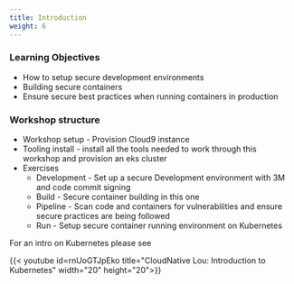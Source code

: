 ```yaml
---
title: Introduction
weight: 6
---
```


### Learning Objectives

- How to setup secure development environments 
- Building secure containers 
- Ensure secure best practices when running containers in production 

### Workshop structure

- Workshop setup - Provision Cloud9 instance
- Tooling install - install all the tools needed to work through this workshop and provision an eks cluster
- Exercises 
  - Development - Set up a secure Development environment with 3M and code commit signing
  - Build - Secure container building in this one
  - Pipeline - Scan code and containers for vulnerabilities and ensure secure practices are being followed
  - Run - Setup secure container running environment on Kubernetes 


For an intro on Kubernetes please see

{{< youtube id=rnUoGTJpEko title="CloudNative Lou: Introduction to Kubernetes" width="20" height="20">}}